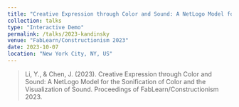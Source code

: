 ```yaml
---
title: "Creative Expression through Color and Sound: A NetLogo Model for the Sonification of Color and the Visualization of Sound"
collection: talks
type: "Interactive Demo"
permalink: /talks/2023-kandinsky
venue: "FabLearn/Constructionism 2023"
date: 2023-10-07
location: "New York City, NY, US"
---
```


> Li, Y., & Chen, J. (2023). Creative Expression through Color and Sound: A NetLogo Model for the Sonification of Color and the Visualization of Sound. Proceedings of FabLearn/Constructionism 2023.

